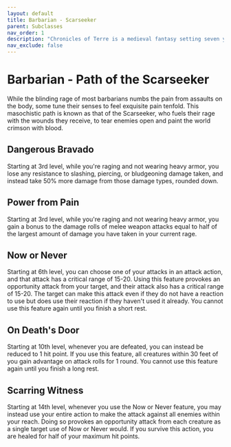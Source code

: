 ```yaml
---
layout: default
title: Barbarian - Scarseeker
parent: Subclasses
nav_order: 1
description: "Chronicles of Terre is a medieval fantasy setting seven years in the writing, currently for dungeons & dragons 5th edition."
nav_exclude: false
---
```


# Barbarian - Path of the Scarseeker

While the blinding rage of most barbarians numbs the pain from assaults on the body, some tune their senses to feel exquisite pain tenfold. This masochistic path is known as that of the Scarseeker, who fuels their rage with the wounds they receive, to tear enemies open and paint the world crimson with blood.

## Dangerous Bravado

Starting at 3rd level, while you're raging and not wearing heavy armor, you lose any resistance to slashing, piercing, or bludgeoning damage taken, and instead take 50% more damage from those damage types, rounded down.  

## Power from Pain

Starting at 3rd level, while you're raging and not wearing heavy armor, you gain a bonus to the damage rolls of melee weapon attacks equal to half of the largest amount of damage you have taken in your current rage.

## Now or Never

Starting at 6th level, you can choose one of your attacks in an attack action, and that attack has a critical range of 15-20. Using this feature provokes an opportunity attack from your target, and their attack also has a critical range of 15-20. The target can make this attack even if they do not have a reaction to use but does use their reaction if they haven't used it already. You cannot use this feature again until you finish a short rest.

## On Death's Door

Starting at 10th level, whenever you are defeated, you can instead be reduced to 1 hit point. If you use this feature, all creatures within 30 feet of you gain advantage on attack rolls for 1 round. You cannot use this feature again until you finish a long rest.

## Scarring Witness

Starting at 14th level, whenever you use the Now or Never feature, you may instead use your entire action to make the attack against all enemies within your reach. Doing so provokes an opportunity attack from each creature as a single target use of Now or Never would. If you survive this action, you are healed for half of your maximum hit points.